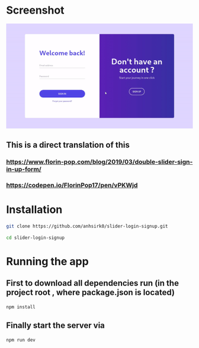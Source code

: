 # Screenshot
![out.gif](https://github.com/anhsirk0/slider-login-signup/blob/master/out.gif)

## This is a direct translation of this
### https://www.florin-pop.com/blog/2019/03/double-slider-sign-in-up-form/  
### https://codepen.io/FlorinPop17/pen/vPKWjd

# Installation

```bash
git clone https://github.com/anhsirk0/slider-login-signup.git
```

```bash
cd slider-login-signup
```

# Running the app

## First to download all dependencies run (in the project root , where package.json is located)
```bash
npm install
```

## Finally start the server via
```bash
npm run dev
```
